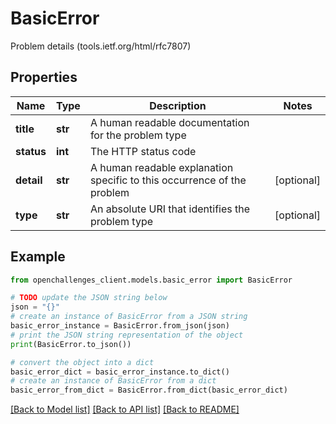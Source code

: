 # BasicError

Problem details (tools.ietf.org/html/rfc7807)

## Properties

Name | Type | Description | Notes
------------ | ------------- | ------------- | -------------
**title** | **str** | A human readable documentation for the problem type | 
**status** | **int** | The HTTP status code | 
**detail** | **str** | A human readable explanation specific to this occurrence of the problem | [optional] 
**type** | **str** | An absolute URI that identifies the problem type | [optional] 

## Example

```python
from openchallenges_client.models.basic_error import BasicError

# TODO update the JSON string below
json = "{}"
# create an instance of BasicError from a JSON string
basic_error_instance = BasicError.from_json(json)
# print the JSON string representation of the object
print(BasicError.to_json())

# convert the object into a dict
basic_error_dict = basic_error_instance.to_dict()
# create an instance of BasicError from a dict
basic_error_from_dict = BasicError.from_dict(basic_error_dict)
```
[[Back to Model list]](../README.md#documentation-for-models) [[Back to API list]](../README.md#documentation-for-api-endpoints) [[Back to README]](../README.md)


